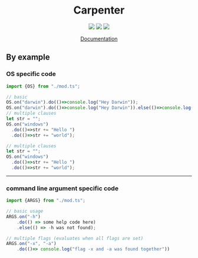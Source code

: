 

<h1 align="center">Carpenter</h1>
<p align="center">
  
  <img src="https://img.shields.io/github/workflow/status/duart38/Carpenter/Test%20module?label=Tests&style=for-the-badge" />
  <img src="https://img.shields.io/github/license/duart38/Carpenter?style=for-the-badge" />
  <img src="https://img.shields.io/github/v/release/duart38/Carpenter?style=for-the-badge" />

  
</p>

<a align="center" href="https://doc.deno.land/https/deno.land/x/carpenter@v0.0.1/mod.ts">
  
  Documentation
  
</a>

## By example
### OS specific code
```JavaScript
import {OS} from "./mod.ts";

// basic
OS.on("darwin").do(()=>console.log("Hey Darwin"));
OS.on("darwin").do(()=>console.log("Hey Darwin")).else(()=>console.log("something else"));
// multiple clauses
let str = "";
OS.on("windows")
  .do(()=>str += "Hello ")
  .do(()=>str += "world");

// multiple clauses
let str = "";
OS.on("windows")
  .do(()=>str += "Hello ")
  .do(()=>str += "world");
```
---
### command line argument specific code
```JavaScript
import {ARGS} from "./mod.ts";

// basic usage
ARGS.on("-h")
    .do(() => some help code here)
    .else(() => -h was not found);

// multiple flags (evaluates when all flags are set)
ARGS.on("-x", "-a")
    .do(()=> console.log("flag -x and -a was found together"))
```
